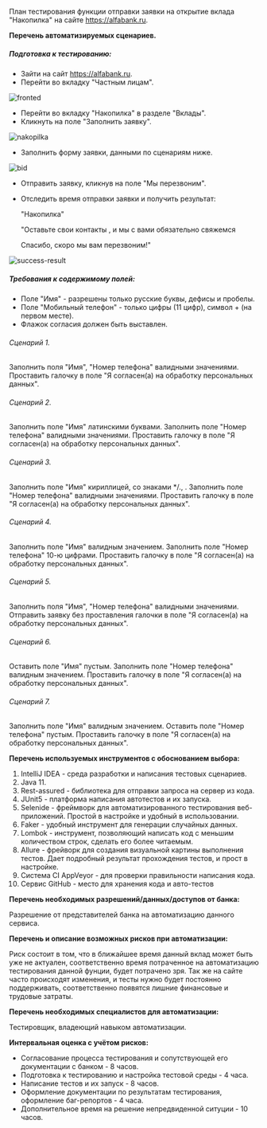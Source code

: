 План тестирования функции отправки заявки на открытие вклада "Накопилка" на сайте https://alfabank.ru.

**Перечень автоматизируемых сценариев.**

##### Подготовка к тестированию:
* Зайти на сайт https://alfabank.ru.
* Перейти во вкладку "Частным лицам".

![fronted](https://raw.githubusercontent.com/netology-code/aqa-homeworks/aqa4/summary/screenshots/01_frontpage.png)

* Перейти во вкладку "Накопилка" в разделе "Вклады".
* Кликнуть на поле "Заполнить заявку".

![nakopilka](https://raw.githubusercontent.com/netology-code/aqa-homeworks/aqa4/summary/screenshots/02_nakopilka.png)

* Заполнить форму заявки, данными по сценариям ниже.

![bid](https://raw.githubusercontent.com/netology-code/aqa-homeworks/aqa4/summary/screenshots/03_bid.png)

* Отправить заявку, кликнув на поле "Мы перезвоним".
* Отследить время отправки заявки и получить результат: 

   "Накопилка"
   
   "Оставьте свои контакты , и мы с вами обязательно свяжемся
   
   Спасибо, скоро мы вам перезвоним!"
   
![success-result](https://github.com/netology-code/aqa-homeworks/blob/aqa4/summary/screenshots/04_success.png?raw=true)

##### Требования к содержимому полей:
* Поле "Имя" - разрешены только русские буквы, дефисы и пробелы.
* Поле "Мобильный телефон" - только цифры (11 цифр), символ + (на первом месте).
* Флажок согласия должен быть выставлен.


###### Сценарий 1.
Заполнить поля "Имя", "Номер телефона" валидными значениями.
Проставить галочку в поле "Я согласен(а) на обработку персональных данных".

###### Сценарий 2.
Заполнить поле "Имя" латинскими буквами.
Заполнить поле "Номер телефона" валидными значениями.
Проставить галочку в поле "Я согласен(а) на обработку персональных данных".

###### Сценарий 3.
Заполнить поле "Имя" кириллицей, со знаками */., .
Заполнить поле "Номер телефона" валидными значениями.
Проставить галочку в поле "Я согласен(а) на обработку персональных данных".

###### Сценарий 4.
Заполнить поле "Имя" валидным значением.
Заполнить поле "Номер телефона" 10-ю цифрами.
Проставить галочку в поле "Я согласен(а) на обработку персональных данных".

###### Сценарий 5.
Заполнить поля "Имя", "Номер телефона" валидными значениями.
Отправить заявку без проставления галочки в поле "Я согласен(а) на обработку персональных данных".

###### Сценарий 6.
Оставить поле "Имя" пустым.
Заполнить поле "Номер телефона" валидным значением.
Проставить галочку в поле "Я согласен(а) на обработку персональных данных".


###### Сценарий 7.
Заполнить поле "Имя" валидным значением.
Оставить поле "Номер телефона" пустым.
Проставить галочку в поле "Я согласен(а) на обработку персональных данных".


**Перечень используемых инструментов с обоснованием выбора:**

1. IntelliJ IDEA - среда разработки и написания тестовых сценариев.
1. Java 11.
1. Rest-assured - библиотека для отправки запроса на сервер из кода.
1. JUnit5 - платформа написания автотестов и их запуска.
1. Selenide - фреймворк для автоматизированного тестирования веб-приложений. Простой в настройке и удобный в использовании. 
1. Faker - удобный инструмент для генерации случайных данных.
1. Lombok - инструмент, позволяющий написать код с меньшим количеством строк, сделать его более читаемым.
1. Allure - фрейворк для создания визуальной картины выполнения тестов. Дает подробный результат прохождения тестов, и прост в настройке.
1. Система CI AppVeyor - для проверки правильности написания кода.
1. Сервис GitHub - место для хранения кода и авто-тестов


**Перечень необходимых разрешений/данных/доступов от банка:** 

Разрешение от представителей банка на автоматизацию данного сервиса.


**Перечень и описание возможных рисков при автоматизации:**

Риск состоит в том, что в ближайшее время данный вклад может быть уже не актуален, соответственно время потраченное на автоматизацию тестирования данной фунции, будет потрачено зря.
Так же на сайте часто происходят изменения, и тесты нужно будет постоянно поддерживать, соответственно появятся лишние финансовые и трудовые затраты.

**Перечень необходимых специалистов для автоматизации:**

Тестировщик, владеющий навыком автоматизации.


**Интервальная оценка с учётом рисков:**
* Согласование процесса тестирования и сопутствующей его документации с банком - 8 часов.
* Подготовка к тестированию и настройка тестовой среды - 4 часа.
* Написание тестов и их запуск - 8 часов.
* Оформление документации по результатам тестирования, оформление баг-репортов - 4 часа.
* Дополнительное время на решение непредвиденной ситуции - 10 часов.
